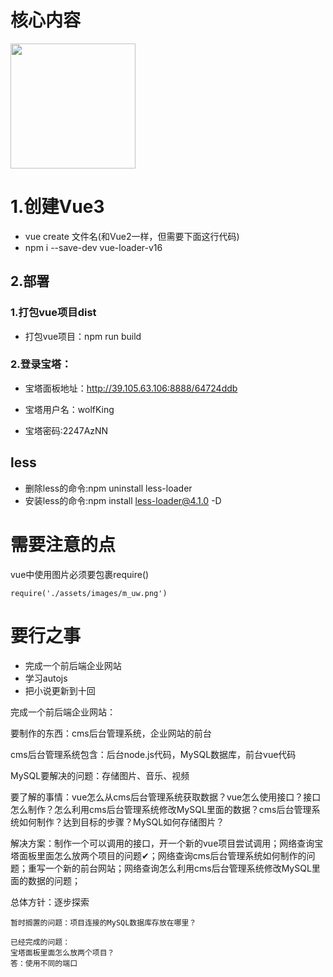 # 核心内容

<img src="https://user-images.githubusercontent.com/499550/93624428-53932780-f9ae-11ea-8d16-af949e16a09f.png" style="width:200px" />



# 1.创建Vue3

- vue create 文件名(和Vue2一样，但需要下面这行代码)
- npm i --save-dev vue-loader-v16

## 2.部署

### 1.打包vue项目dist

- 打包vue项目：npm run build


### 2.登录宝塔：

- 宝塔面板地址：http://39.105.63.106:8888/64724ddb

- 宝塔用户名：wolfKing

- 宝塔密码:2247AzNN

## less

- 删除less的命令:npm uninstall less-loader
- 安装less的命令:npm install less-loader@4.1.0 -D

# 需要注意的点

vue中使用图片必须要包裹require()

```
require('./assets/images/m_uw.png')
```

# 要行之事

- 完成一个前后端企业网站
- 学习autojs
- 把小说更新到十回

完成一个前后端企业网站：

要制作的东西：cms后台管理系统，企业网站的前台

cms后台管理系统包含：后台node.js代码，MySQL数据库，前台vue代码

MySQL要解决的问题：存储图片、音乐、视频

要了解的事情：vue怎么从cms后台管理系统获取数据？vue怎么使用接口？接口怎么制作？怎么利用cms后台管理系统修改MySQL里面的数据？cms后台管理系统如何制作？达到目标的步骤？MySQL如何存储图片？

解决方案：制作一个可以调用的接口，开一个新的vue项目尝试调用；网络查询宝塔面板里面怎么放两个项目的问题✔；网络查询cms后台管理系统如何制作的问题；重写一个新的前台网站；网络查询怎么利用cms后台管理系统修改MySQL里面的数据的问题；

总体方针：逐步探索

```
暂时搁置的问题：项目连接的MySQL数据库存放在哪里？
```

```
已经完成的问题：
宝塔面板里面怎么放两个项目？
答：使用不同的端口
```


